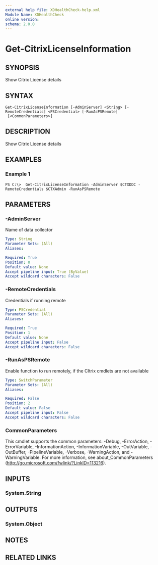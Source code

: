 ```yaml
---
external help file: XDHealthCheck-help.xml
Module Name: XDHealthCheck
online version:
schema: 2.0.0
---
```


# Get-CitrixLicenseInformation

## SYNOPSIS
Show Citrix License details

## SYNTAX

```
Get-CitrixLicenseInformation [-AdminServer] <String> [-RemoteCredentials] <PSCredential> [-RunAsPSRemote]
 [<CommonParameters>]
```

## DESCRIPTION
Show Citrix License details

## EXAMPLES

### Example 1
```
PS C:\>  Get-CitrixLicenseInformation -AdminServer $CTXDDC -RemoteCredentials $CTXAdmin -RunAsPSRemote
```

## PARAMETERS

### -AdminServer
Name of data collector

```yaml
Type: String
Parameter Sets: (All)
Aliases:

Required: True
Position: 0
Default value: None
Accept pipeline input: True (ByValue)
Accept wildcard characters: False
```

### -RemoteCredentials
Credentials if running remote

```yaml
Type: PSCredential
Parameter Sets: (All)
Aliases:

Required: True
Position: 1
Default value: None
Accept pipeline input: False
Accept wildcard characters: False
```

### -RunAsPSRemote
Enable function to run remotely, if the CItrix cmdlets are not available

```yaml
Type: SwitchParameter
Parameter Sets: (All)
Aliases:

Required: False
Position: 2
Default value: False
Accept pipeline input: False
Accept wildcard characters: False
```

### CommonParameters
This cmdlet supports the common parameters: -Debug, -ErrorAction, -ErrorVariable, -InformationAction, -InformationVariable, -OutVariable, -OutBuffer, -PipelineVariable, -Verbose, -WarningAction, and -WarningVariable. For more information, see about_CommonParameters (http://go.microsoft.com/fwlink/?LinkID=113216).

## INPUTS

### System.String
## OUTPUTS

### System.Object
## NOTES

## RELATED LINKS
